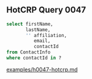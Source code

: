 
## HotCRP Query 0047
```sql
select firstName,
       lastName,
       '' affiliation,
          email,
          contactId
from ContactInfo
where contactId in ?
```
[examples/h0047-hotcrp.md](/examples/h0047-hotcrp.md)